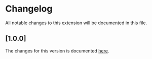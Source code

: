 # Changelog

All notable changes to this extension will be documented in this file.

## [1.0.0]

The changes for this version is documented [here](https://github.com/dentolos19/git-wiki-editor/releases/tag/v1.0.0).